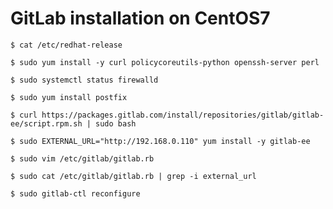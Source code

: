 
# GitLab installation on CentOS7
`$ cat /etc/redhat-release`

`$ sudo yum install -y curl policycoreutils-python openssh-server perl`

`$ sudo systemctl status firewalld`

`$ sudo yum install postfix`

`$ curl https://packages.gitlab.com/install/repositories/gitlab/gitlab-ee/script.rpm.sh | sudo bash`

`$ sudo EXTERNAL_URL="http://192.168.0.110" yum install -y gitlab-ee`

`$ sudo vim /etc/gitlab/gitlab.rb`

`$ sudo cat /etc/gitlab/gitlab.rb | grep -i external_url`

`$ sudo gitlab-ctl reconfigure`
